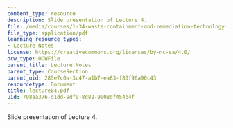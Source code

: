 ```yaml
---
content_type: resource
description: Slide presentation of Lecture 4.
file: /media/courses/1-34-waste-containment-and-remediation-technology-spring-2004/708aa376d1dd9df08d829008df454b4f_lecture04.pdf
file_type: application/pdf
learning_resource_types:
- Lecture Notes
license: https://creativecommons.org/licenses/by-nc-sa/4.0/
ocw_type: OCWFile
parent_title: Lecture Notes
parent_type: CourseSection
parent_uid: 285e7c0a-3c47-a1b7-ea83-f80f96a90c43
resourcetype: Document
title: lecture04.pdf
uid: 708aa376-d1dd-9df0-8d82-9008df454b4f
---
```

Slide presentation of Lecture 4.